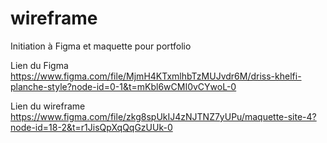 # wireframe
Initiation à Figma et maquette pour portfolio

Lien du Figma
https://www.figma.com/file/MjmH4KTxmlhbTzMUJvdr6M/driss-khelfi-planche-style?node-id=0-1&t=mKbl6wCMI0vCYwoL-0


Lien du wireframe
https://www.figma.com/file/zkg8spUkIJ4zNJTNZ7yUPu/maquette-site-4?node-id=18-2&t=r1JisQpXqQqGzUUk-0
